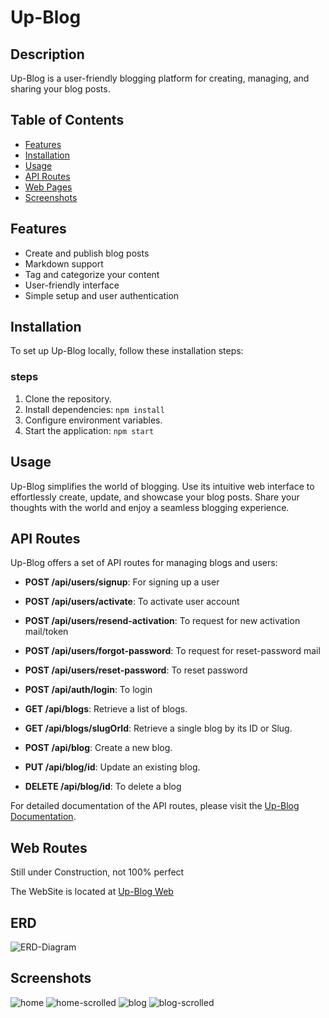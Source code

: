 # Up-Blog

## Description

Up-Blog is a user-friendly blogging platform for creating, managing, and sharing your blog posts.

## Table of Contents

- [Features](#features)
- [Installation](#installation)
- [Usage](#usage)
- [API Routes](#api-routes)
- [Web Pages](#web-pages)
- [Screenshots](#screenshots)

## Features

- Create and publish blog posts
- Markdown support
- Tag and categorize your content
- User-friendly interface
- Simple setup and user authentication

## Installation

To set up Up-Blog locally, follow these installation steps:

### steps

1. Clone the repository.
2. Install dependencies: `npm install`
3. Configure environment variables.
4. Start the application: `npm start`

## Usage

Up-Blog simplifies the world of blogging. Use its intuitive web interface to effortlessly create, update, and showcase your blog posts. Share your thoughts with the world and enjoy a seamless blogging experience.

## API Routes

Up-Blog offers a set of API routes for managing blogs and users:

- **POST /api/users/signup**: For signing up a user
- **POST /api/users/activate**:  To activate user account
- **POST /api/users/resend-activation**: To request for new activation mail/token
- **POST /api/users/forgot-password**: To request for reset-password mail
- **POST /api/users/reset-password**: To reset password
- **POST /api/auth/login**: To login

- **GET /api/blogs**: Retrieve a list of blogs.
- **GET /api/blogs/slugOrId**: Retrieve a single blog by its ID or Slug.
- **POST /api/blog**: Create a  new blog.
- **PUT /api/blog/id**: Update an existing blog.
- **DELETE /api/blog/id**: To delete a blog

For detailed documentation of the API routes, please visit the [Up-Blog Documentation](https://documenter.getpostman.com/view/23280484/2s9YRGyUgX).

## Web Routes

Still under Construction, not 100% perfect

The WebSite is located at [Up-Blog Web](https://up-blog.onrender.com)

## ERD
![ERD-Diagram](https://github.com/emeralddd123/Blog/assets/93847541/c47a1074-7726-4f4f-968f-ade2119250b8)

## Screenshots
![home](https://github.com/emeralddd123/Blog/assets/93847541/ce1b47e9-050f-40c0-9d21-a4ba7a20d82c)
![home-scrolled](https://github.com/emeralddd123/Blog/assets/93847541/1800fa05-d909-4cf0-a2c1-9b930416b80a)
![blog](https://github.com/emeralddd123/Blog/assets/93847541/6b8c1214-fc17-4511-921c-5a065931a98f)
![blog-scrolled](https://github.com/emeralddd123/Blog/assets/93847541/f2873476-e316-4221-b370-795f18267fba)



